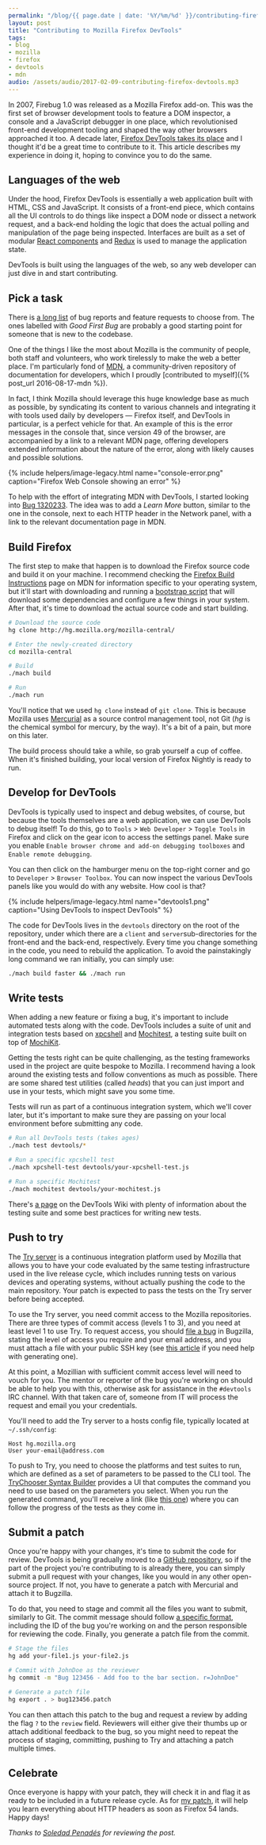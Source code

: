 ```yaml
---
permalink: "/blog/{{ page.date | date: '%Y/%m/%d' }}/contributing-firefox-devtools.html"
layout: post
title: "Contributing to Mozilla Firefox DevTools"
tags:
- blog
- mozilla
- firefox
- devtools
- mdn
audio: /assets/audio/2017-02-09-contributing-firefox-devtools.mp3
---
```

In 2007, Firebug 1.0 was released as a Mozilla Firefox add-on. This was the first set of browser development tools to feature a DOM inspector, a console and a JavaScript debugger in one place, which revolutionised front-end development tooling and shaped the way other browsers approached it too. A decade later, [Firefox DevTools takes its place](https://hacks.mozilla.org/2016/12/firebug-lives-on-in-firefox-devtools/) and I thought it'd be a great time to contribute to it. This article describes my experience in doing it, hoping to convince you to do the same.<!--more-->

## Languages of the web

Under the hood, Firefox DevTools is essentially a web application built with HTML, CSS and JavaScript. It consists of a front-end piece, which contains all the UI controls to do things like inspect a DOM node or dissect a network request, and a back-end holding the logic that does the actual polling and manipulation of the page being inspected. Interfaces are built as a set of modular [React components](http://mozilla.github.io/devtools-docs/react.html) and [Redux](http://mozilla.github.io/devtools-docs/redux.html) is used to manage the application state.

DevTools is built using the languages of the web, so any web developer can just dive in and start contributing.

## Pick a task

There is [a long list](http://firefox-dev.tools/) of bug reports and feature requests to choose from. The ones labelled with *Good First Bug* are probably a good starting point for someone that is new to the codebase.

One of the things I like the most about Mozilla is the community of people, both staff and volunteers, who work tirelessly to make the web a better place. I'm particularly fond of [MDN](https://developer.mozilla.org/en-US/), a community-driven repository of documentation for developers, which I proudly [contributed to myself]({% post_url 2016-08-17-mdn %}).

In fact, I think Mozilla should leverage this huge knowledge base as much as possible, by syndicating its content to various channels and integrating it with tools used daily by developers — Firefox itself, and DevTools in particular, is a perfect vehicle for that. An example of this is the error messages in the console that, since version 49 of the browser, are accompanied by a link to a relevant MDN page, offering developers extended information about the nature of the error, along with likely causes and possible solutions.

{% include helpers/image-legacy.html name="console-error.png" caption="Firefox Web Console showing an error" %}

To help with the effort of integrating MDN with DevTools, I started looking into [Bug 1320233](https://bugzilla.mozilla.org/show_bug.cgi?id=1320233). The idea was to add a *Learn More* button, similar to the one in the console, next to each HTTP header in the Network panel, with a link to the relevant documentation page in MDN.

## Build Firefox

The first step to make that happen is to download the Firefox source code and build it on your machine. I recommend checking the [Firefox Build Instructions](https://developer.mozilla.org/en-US/docs/Mozilla/Developer_guide/Build_Instructions) page on MDN for information specific to your operating system, but it'll start with downloading and running a [bootstrap script](https://hg.mozilla.org/mozilla-central/raw-file/default/python/mozboot/bin/bootstrap.py) that will download some dependencies and configure a few things in your system. After that, it's time to download the actual source code and start building.

```bash
# Download the source code
hg clone http://hg.mozilla.org/mozilla-central/

# Enter the newly-created directory
cd mozilla-central

# Build
./mach build

# Run
./mach run
```

You'll notice that we used `hg clone` instead of `git clone`. This is because Mozilla uses [Mercurial](https://www.mercurial-scm.org/) as a source control management tool, not Git (*hg* is the chemical symbol for mercury, by the way). It's a bit of a pain, but more on this later.

The build process should take a while, so grab yourself a cup of coffee. When it's finished building, your local version of Firefox Nightly is ready to run.

## Develop for DevTools

DevTools is typically used to inspect and debug websites, of course, but because the tools themselves are a web application, we can use DevTools to debug itself! To do this, go to `Tools` > `Web Developer` > `Toggle Tools` in Firefox and click on the gear icon to access the settings panel. Make sure you enable `Enable browser chrome and add-on debugging toolboxes` and `Enable remote debugging`.

You can then click on the hamburger menu on the top-right corner and go to `Developer` > `Browser Toolbox`. You can now inspect the various DevTools panels like you would do with any website. How cool is that?

{% include helpers/image-legacy.html name="devtools1.png" caption="Using DevTools to inspect DevTools" %}

The code for DevTools lives in the `devtools` directory on the root of the repository, under which there are a `client` and `server`sub-directories for the front-end and the back-end, respectively. Every time you change something in the code, you need to rebuild the application. To avoid the painstakingly long command we ran initially, you can simply use:

```bash
./mach build faster && ./mach run
```

## Write tests

When adding a new feature or fixing a bug, it's important to include automated tests along with the code. DevTools includes a suite of unit and integration tests based on [xpcshell](https://developer.mozilla.org/en/XPConnect/xpcshell) and [Mochitest](https://developer.mozilla.org/en-US/docs/Mozilla/Projects/Mochitest), a testing suite built on top of [MochiKit](http://mochi.github.io/mochikit/).

Getting the tests right can be quite challenging, as the testing frameworks used in the project are quite bespoke to Mozilla. I recommend having a look around the existing tests and follow conventions as much as possible. There are some shared test utilities (called *heads*) that you can just import and use in your tests, which might save you some time.

Tests will run as part of a continuous integration system, which we'll cover later, but it's important to make sure they are passing on your local environment before submitting any code.

```bash
# Run all DevTools tests (takes ages)
./mach test devtools/*

# Run a specific xpcshell test
./mach xpcshell-test devtools/your-xpcshell-test.js

# Run a specific Mochitest
./mach mochitest devtools/your-mochitest.js
```

There's [a page](https://wiki.mozilla.org/DevTools/Hacking#DevTools_Automated_Tests) on the DevTools Wiki with plenty of information about the testing suite and some best practices for writing new tests.

## Push to try

The [Try server](https://wiki.mozilla.org/ReleaseEngineering/TryServer) is a continuous integration platform used by Mozilla that allows you to have your code evaluated by the same testing infrastructure used in the live release cycle, which includes running tests on various devices and operating systems, without actually pushing the code to the main repository. Your patch is expected to pass the tests on the Try server before being accepted.

To use the Try server, you need commit access to the Mozilla repositories. There are three types of commit access (levels 1 to 3), and you need at least level 1 to use Try. To request access, you should [file a bug](https://bugzilla.mozilla.org/enter_bug.cgi?product=mozilla.org&component=Repository%20Account%20Requests) in Bugzilla, stating the level of access you require and your email address, and you must attach a file with your public SSH key (see [this article](https://help.github.com/articles/generating-ssh-keys/) if you need help with generating one).

At this point, a Mozillian with sufficient commit access level will need to vouch for you. The mentor or reporter of the bug you're working on should be able to help you with this, otherwise ask for assistance in the `#devtools` IRC channel. With that taken care of, someone from IT will process the request and email you your credentials.

You'll need to add the Try server to a hosts config file, typically located at `~/.ssh/config`:

```text
Host hg.mozilla.org
User your-email@address.com
```

To push to Try, you need to choose the platforms and test suites to run, which are defined as a set of parameters to be passed to the CLI tool. The [TryChooser Syntax Builder](https://mozilla-releng.net/trychooser/) provides a UI that computes the command you need to use based on the parameters you select. When you run the generated command, you'll receive a link (like [this one](https://treeherder.mozilla.org/#/jobs?repo=try&revision=247af98478ae0f65a87cf1ddf1e0669f51436507)) where you can follow the progress of the tests as they come in.

## Submit a patch

Once you're happy with your changes, it's time to submit the code for review. DevTools is being gradually moved to a [GitHub repository](https://github.com/devtools-html), so if the part of the project you're contributing to is already there, you can simply submit a pull request with your changes, like you would in any other open-source project. If not, you have to generate a patch with Mercurial and attach it to Bugzilla.

To do that, you need to stage and commit all the files you want to submit, similarly to Git. The commit message should follow [a specific format](https://developer.mozilla.org/en-US/docs/Mozilla/Developer_guide/Committing_Rules_and_Responsibilities), including the ID of the bug you're working on and the person responsible for reviewing the code. Finally, you generate a patch file from the commit.

```bash
# Stage the files
hg add your-file1.js your-file2.js

# Commit with JohnDoe as the reviewer
hg commit -m "Bug 123456 - Add foo to the bar section. r=JohnDoe"

# Generate a patch file
hg export . > bug123456.patch
```

You can then attach this patch to the bug and request a review by adding the flag `?` to the `review` field. Reviewers will either give their thumbs up or attach additional feedback to the bug, so you might need to repeat the process of staging, committing, pushing to Try and attaching a patch multiple times.

## Celebrate

Once everyone is happy with your patch, they will check it in and flag it as ready to be included in a future release cycle. As for [my patch](https://hg.mozilla.org/mozilla-central/rev/031087a1f3c6), it will help you learn everything about HTTP headers as soon as Firefox 54 lands. Happy days!<!--tomb-->

*Thanks to [Soledad Penadés](https://soledadpenades.com/) for reviewing the post.*